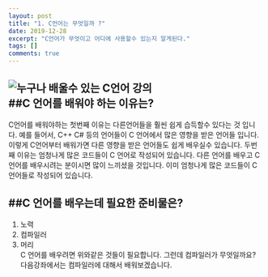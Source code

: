 ```yaml
---
layout: post
title: "1. C언어는 무엇일까 ?"
date: 2019-12-28
excerpt: "C언어가 무엇이고 어디에 사용할수 있는지 알게된다."
tags: []
comments: true
---
```

![누구나 배울수 있는 C언어 강의](https://bangsh5282.github.io/assets/img/post/main.png)<br>
##C 언어를 배워야 하는 이유는?<br>
---
C언어를 배워야하는 첫번째 이유는 다른언어들을 훨씬 쉽게 습득할수 있다는 것 입니다. 예를 들어서, C++ C# 등의 언어들이 C 언어에서 많은 영향을 받은 언어들 입니다. 이렇게 C언어부터 배워가면 다른 영향을 받은 언어들도 쉽게 배우실수 있습니다. 
두번째 이유는 엄청나게 많은 코드들이 C 언어로 작성되어 있습니다. 다른 언어를 배우고 C 언어를 배우시려는 분이시면 많이 느끼셨을 것입니다. 이미 엄청나게 많은 코드들이 C 언어들로 작성되어 있습니다.<br>

##C 언어를 배우는데 필요한 준비물은?<br>
---
1. 노력
1. 컴파일러
1. 머리<br>
C 언어를 배우려면 위와같은 것들이 필요합니다. 그런데 컴파일러가 무엇일까요?<br>
다음강좌에서는 컴파일러에 대해서 배워보겠습니다.
